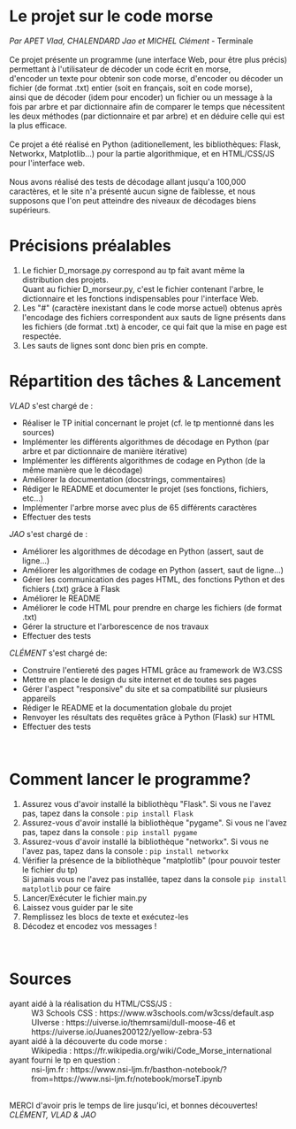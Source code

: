 # Le projet sur le code morse
<i>Par APET Vlad, CHALENDARD Jao et MICHEL Clément</i> - Terminale<br><br>
Ce projet présente un programme (une interface Web, pour être plus précis) permettant à l'utilisateur de décoder un code écrit en morse, <br>d'encoder un texte pour obtenir son code morse,
d'encoder ou décoder un fichier (de format .txt) entier (soit en français, soit en code morse), <br>ainsi que de décoder (idem pour encoder) un fichier ou un message à la fois par arbre et par dictionnaire afin de comparer le temps que nécessitent les deux méthodes (par dictionnaire et par arbre) et en déduire celle qui est la plus efficace.
<br>
<br>
Ce projet a été réalisé en Python (aditionellement, les bibliothèques: Flask, Networkx, Matplotlib...) pour la partie algorithmique, et en HTML/CSS/JS pour l'interface web.<br>
<br>
Nous avons réalisé des tests de décodage allant jusqu'a 100,000 caractères, et le site n'a présenté aucun signe de faiblesse, et nous supposons que l'on peut atteindre des niveaux de décodages biens supérieurs.<br>

# Précisions préalables
1) Le fichier D_morsage.py correspond au tp fait avant même la distribution des projets. <br>Quant au fichier D_morseur.py, c'est le fichier contenant l'arbre, le dictionnaire et les fonctions indispensables pour l'interface Web. 
2) Les "#" (caractère inexistant dans le code morse actuel) obtenus après l'encodage des fichiers correspondent aux sauts de ligne présents dans les fichiers (de format .txt) à encoder, ce qui fait que la mise en page est respectée.
3) Les sauts de lignes sont donc bien pris en compte.

# Répartition des tâches & Lancement
<i>VLAD</i> s'est chargé de :<br>
<ul>
  <li>Réaliser le TP initial concernant le projet (cf. le tp mentionné dans les sources)<br></li>
  <li>Implémenter les différents algorithmes de décodage en Python (par arbre et par dictionnaire de manière itérative)</li>
  <li>Implémenter les différents algorithmes de codage en Python (de la même manière que le décodage)</li>
  <li>Améliorer la documentation (docstrings, commentaires)</li>
  <li>Rédiger le README et documenter le projet (ses fonctions, fichiers, etc...)</li>
  <li>Implémenter l'arbre morse avec plus de 65 différents caractères</li>
  <li>Effectuer des tests</li>
</ul>

<i>JAO</i> s'est chargé de :<br>
<ul>
  <li>Améliorer les algorithmes de décodage en Python (assert, saut de ligne...)</li>
  <li>Améliorer les algorithmes de codage en Python (assert, saut de ligne...)</li>
  <li>Gérer les communication des pages HTML, des fonctions Python et des fichiers (.txt) grâce à Flask</li>
  <li>Améliorer le README</li>
  <li>Améliorer le code HTML pour prendre en charge les fichiers (de format .txt)</li>
  <li>Gérer la structure et l'arborescence de nos travaux</li>
  <li>Effectuer des tests</li>
</ul>

<i>CLÉMENT</i> s'est chargé de:<br>
<ul>
  <li>Construire l'entiereté des pages HTML grâce au framework de W3.CSS</li>
  <li>Mettre en place le design du site internet et de toutes ses pages</li>
  <li>Gérer l'aspect "responsive" du site et sa compatibilité sur plusieurs appareils</li>
  <li>Rédiger le README et la documentation globale du projet</li>
  <li>Renvoyer les résultats des requêtes grâce à Python (Flask) sur HTML</li>
  <li>Effectuer des tests</li>
</ul><br>

# Comment lancer le programme?
<ol>
  <li>Assurez vous d'avoir installé la bibliothèqu "Flask". Si vous ne l'avez pas, tapez dans la console : <code>pip install Flask</code></li>
  <li>Assurez-vous d'avoir installé la bibliothèque "pygame". Si vous ne l'avez pas, tapez dans la console : <code>pip install pygame</code></li>
  <li>Assurez-vous d'avoir installé la bibliothèque "networkx". Si vous ne l'avez pas, tapez dans la console : <code>pip install networkx</code></li>
  <li>Vérifier la présence de la bibliothèque "matplotlib" (pour pouvoir tester le fichier du tp)<br>Si jamais vous ne l'avez pas installée, tapez dans la console <code>pip install matplotlib</code> pour ce faire</li>
  <li>Lancer/Exécuter le fichier main.py<br></li>
  <li>Laissez vous guider par le site</li>
  <li>Remplissez les blocs de texte et exécutez-les</li>
  <li>Décodez et encodez vos messages !</li>
</ol><br>

# Sources 
<dl>
  <dt>ayant aidé à la réalisation du HTML/CSS/JS :</dt>
  <dd>W3 Schools CSS : https://www.w3schools.com/w3css/default.asp</dd>
  <dd>UIverse : https://uiverse.io/themrsami/dull-moose-46 et https://uiverse.io/Juanes200122/yellow-zebra-53</dd>
  <dt>ayant aidé à la découverte du code morse :</dt>
  <dd>Wikipedia : https://fr.wikipedia.org/wiki/Code_Morse_international</dd>
  <dt>ayant fourni le tp en question :</dt>
  <dd>nsi-ljm.fr : https://www.nsi-ljm.fr/basthon-notebook/?from=https://www.nsi-ljm.fr/notebook/morseT.ipynb</dd>
</dl>
<br>
MERCI d'avoir pris le temps de lire jusqu'ici, et bonnes découvertes!
<i>CLÉMENT, VLAD & JAO</i>
